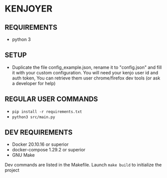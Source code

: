 # KENJOYER

## REQUIREMENTS
* python 3

## SETUP
  * Duplicate the file config_example.json, rename it to "config.json" and fill it with your custom configuration. You will need your kenjo user id and auth token, You can retrieve them user chrome/firefox dev tools (or ask a developer for help)

## REGULAR USER COMMANDS
  * `pip install -r requirements.txt`
  * `python3 src/main.py`

## DEV REQUIREMENTS
  * Docker 20.10.16 or superior
  * docker-compose 1.29.2 or superior
  * GNU Make

Dev commands are listed in the Makefile. Launch `make build` to initialize the project

